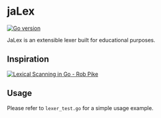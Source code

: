 # jaLex

[![Go version](https://img.shields.io/github/go-mod/go-version/mgjules/jalex.svg)](https://pkg.go.dev/github.com/mgjules/jalex)

JaLex is an extensible lexer built for educational purposes.

## Inspiration

[![Lexical Scanning in Go - Rob Pike](https://i.ytimg.com/vi/HxaD_trXwRE/hq720.jpg?sqp=-oaymwEcCOgCEMoBSFXyq4qpAw4IARUAAIhCGAFwAcABBg==&rs=AOn4CLA6mZMAdJn173zXE_yGbvBvjc4Ftw)](https://www.youtube.com/watch?v=HxaD_trXwRE)

## Usage

Please refer to `lexer_test.go` for a simple usage example.
